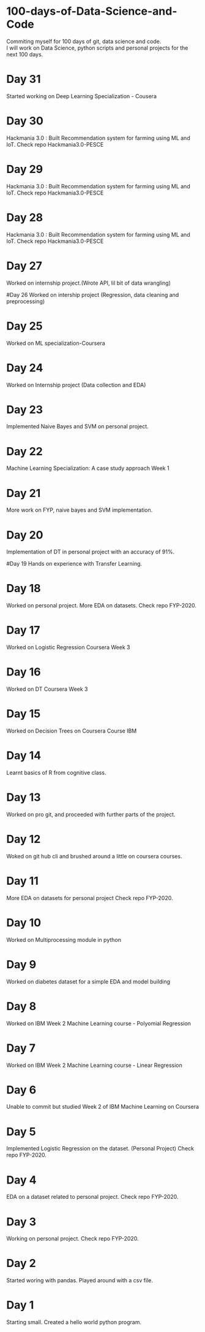 # 100-days-of-Data-Science-and-Code
Commiting myself for 100 days of git, data science and code.<br/>
I will work on Data Science, python scripts and personal projects for the next 100 days.

# Day 31 
Started working on Deep Learning Specialization - Cousera

# Day 30
Hackmania 3.0 : Built Recommendation system for farming using ML and IoT.
Check repo Hackmania3.0-PESCE

# Day 29 
Hackmania 3.0 : Built Recommendation system for farming using ML and IoT.
Check repo Hackmania3.0-PESCE

# Day 28 
Hackmania 3.0 : Built Recommendation system for farming using ML and IoT.
Check repo Hackmania3.0-PESCE

# Day 27
Worked on internship project.(Wrote API, lil bit of data wrangling)

#Day 26
Worked on intership project (Regression, data cleaning and preprocessing)

# Day 25
Worked on ML specialization-Coursera

# Day 24
Worked on Internship project (Data collection and EDA)

# Day 23 
Implemented Naive Bayes and SVM on personal project.

# Day 22
Machine Learning Specialization: A case study approach Week 1

# Day 21
More work on FYP, naive bayes and SVM implementation.

# Day 20
Implementation of DT in personal project with an accuracy of 91%.

#Day 19
Hands on experience with Transfer Learning.

# Day 18
Worked on personal project. More EDA on datasets.
Check repo FYP-2020.

# Day 17
Worked on Logistic Regression Coursera Week 3

# Day 16
Worked on DT Coursera Week 3

# Day 15
Worked on Decision Trees on Coursera Course IBM

# Day 14
Learnt basics of R from cognitive class.

# Day 13
Worked on pro git, and proceeded with further parts of the project.

# Day 12
Woked on git hub cli and brushed around a little on coursera courses.

# Day 11 
More EDA on datasets for personal project
Check repo FYP-2020.

# Day 10
Worked on Multiprocessing module in python

# Day 9
Worked on diabetes dataset for a simple EDA and model building

# Day 8 
Worked on IBM Week 2 Machine Learning course - Polyomial Regression

# Day 7
Worked on IBM Week 2 Machine Learning course - Linear Regression

# Day 6 
Unable to commit but studied Week 2 of IBM Machine Learning on Coursera

# Day 5
Implemented Logistic Regression on the dataset. (Personal Project)
Check repo FYP-2020.

# Day 4
EDA on a dataset related to personal project.
Check repo FYP-2020.

# Day 3
Working on personal project.
Check repo FYP-2020.

# Day 2
Started woring with pandas.
Played around with a csv file.

# Day 1 
Starting small. Created a hello world python program. 
